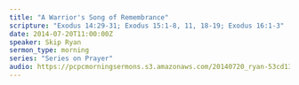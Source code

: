 ```yaml
---
title: "A Warrior's Song of Remembrance"
scripture: "Exodus 14:29-31; Exodus 15:1-8, 11, 18-19; Exodus 16:1-3"
date: 2014-07-20T11:00:00Z
speaker: Skip Ryan
sermon_type: morning
series: "Series on Prayer"
audio: https://pcpcmorningsermons.s3.amazonaws.com/20140720_ryan-53cd13742bea3.mp3 
---
```



